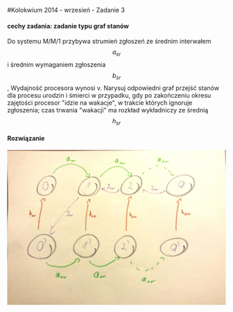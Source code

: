 #Kolokwium 2014 - wrzesień - Zadanie 3

#### cechy zadania: zadanie typu graf stanów

Do systemu M/M/1 przybywa strumień zgłoszeń ze średnim interwałem $$a_{sr}$$ i średnim wymaganiem zgłoszenia $$b_{sr}$$, Wydajność procesora wynosi v.
Narysuj odpowiedni graf przejść stanów dla procesu urodzin i śmierci w przypadku, gdy po zakończeniu okresu zajętości procesor "idzie na wakacje", w trakcie których ignoruje zgłoszenia;
czas trwania "wakacji" ma rozkład wykładniczy ze średnią $$h_{sr}$$

#### Rozwiązanie

![03.jpg](03.jpg "03.jpg")
